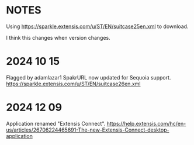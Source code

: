 # NOTES

Using https://sparkle.extensis.com/u/ST/EN/suitcase25en.xml to download.

I think this changes when version changes.

# 2024 10 15
Flagged by adamlazar1 SpakrURL now updated for Sequoia support.
https://sparkle.extensis.com/u/ST/EN/suitcase26en.xml

# 2024 12 09
Application renamed "Extensis Connect".
https://help.extensis.com/hc/en-us/articles/26706224465691-The-new-Extensis-Connect-desktop-application